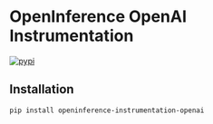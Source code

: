 # OpenInference OpenAI Instrumentation

[![pypi](https://badge.fury.io/py/openinference-instrumentation-openai.svg)](https://pypi.org/project/openinference-instrumentation-openai/)

## Installation

    pip install openinference-instrumentation-openai
